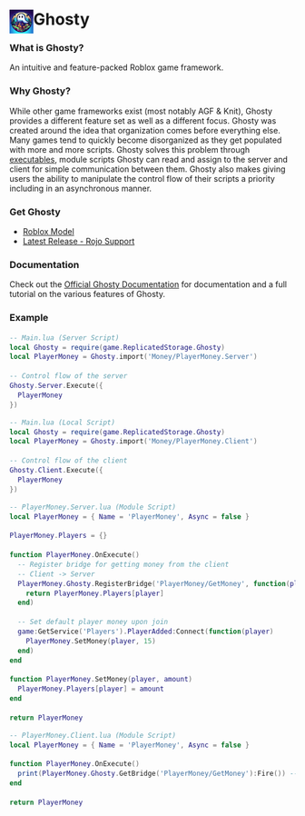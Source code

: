 # <img src="site\assets\logo.png" width="42" align="left"> Ghosty

### What is Ghosty?
An intuitive and feature-packed Roblox game framework.


### Why Ghosty?
While other game frameworks exist (most notably AGF & Knit), Ghosty provides a different feature set as well as a different focus. Ghosty was created around the idea that organization comes before everything else. Many games tend to quickly become disorganized as they get populated with more and more scripts. Ghosty solves this problem through [executables](https://github.com/astrealRBLX/Ghosty/wiki/Executables), module scripts Ghosty can read and assign to the server and client for simple communication between them. Ghosty also makes giving users the ability to manipulate the control flow of their scripts a priority including in an asynchronous manner.

### Get Ghosty
* [Roblox Model](https://www.roblox.com/library/6892133318/Ghosty)
* [Latest Release - Rojo Support](https://github.com/astrealRBLX/Ghosty/releases)

### Documentation
Check out the [Official Ghosty Documentation](https://astrealrblx.github.io/Ghosty/) for documentation and a full tutorial on the various features of Ghosty.

### Example
```lua
-- Main.lua (Server Script)
local Ghosty = require(game.ReplicatedStorage.Ghosty)
local PlayerMoney = Ghosty.import('Money/PlayerMoney.Server')

-- Control flow of the server
Ghosty.Server.Execute({
  PlayerMoney
})
```
```lua
-- Main.lua (Local Script)
local Ghosty = require(game.ReplicatedStorage.Ghosty)
local PlayerMoney = Ghosty.import('Money/PlayerMoney.Client')

-- Control flow of the client
Ghosty.Client.Execute({
  PlayerMoney
})
```
```lua
-- PlayerMoney.Server.lua (Module Script)
local PlayerMoney = { Name = 'PlayerMoney', Async = false }

PlayerMoney.Players = {}

function PlayerMoney.OnExecute()
  -- Register bridge for getting money from the client
  -- Client -> Server
  PlayerMoney.Ghosty.RegisterBridge('PlayerMoney/GetMoney', function(player)
    return PlayerMoney.Players[player]
  end)

  -- Set default player money upon join
  game:GetService('Players').PlayerAdded:Connect(function(player)
    PlayerMoney.SetMoney(player, 15)
  end)
end

function PlayerMoney.SetMoney(player, amount)
  PlayerMoney.Players[player] = amount
end

return PlayerMoney
```
```lua
-- PlayerMoney.Client.lua (Module Script)
local PlayerMoney = { Name = 'PlayerMoney', Async = false }

function PlayerMoney.OnExecute()
  print(PlayerMoney.Ghosty.GetBridge('PlayerMoney/GetMoney'):Fire()) --> Prints 15
end

return PlayerMoney
```

